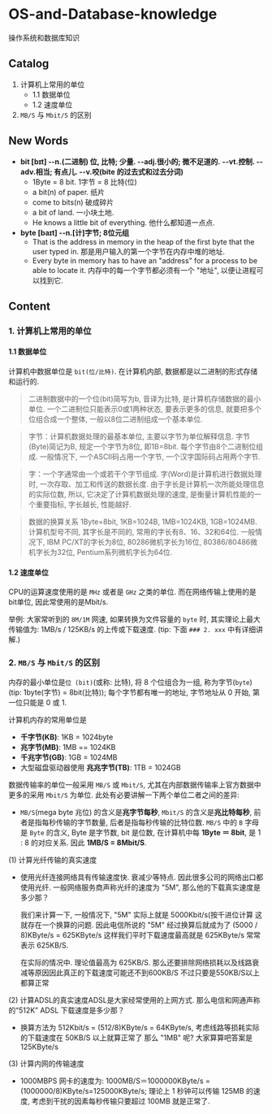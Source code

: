 # OS-and-Database-knowledge
操作系统和数据库知识


## Catalog
1. 计算机上常用的单位
    + 1.1 数据单位
    + 1.2 速度单位
2. `MB/S` 与 `Mbit/S` 的区别



## New Words
- **bit [bɪt] --n.(二进制) 位, 比特; 少量. --adj.很小的; 微不足道的.**
  **--vt.控制. --adv.相当; 有点儿. --v.咬(bite 的过去式和过去分词)**
    + 1Byte = 8 bit. 1字节 = 8 比特(位)
    + a bit(n) of paper. 纸片
    + come to bits(n) 破成碎片
    + a bit of land. 一小块土地.
    + He knows a little bit of everything. 他什么都知道一点点.
- **byte [baɪt] --n.[计]字节; 8位元组**
    + That is the address in memory in the heap of the first byte that
      the user typed in. 那是用户输入的第一个字节在内存中堆的地址.
    + Every byte in memory has to have an "address" for a process to
      be able to locate it. 内存中的每一个字节都必须有一个 "地址",
      以便让进程可以找到它.


## Content

### 1. 计算机上常用的单位
#### 1.1 数据单位
计算机中数据单位是 `bit(位/比特)`. 在计算机内部, 数据都是以二进制的形式存储和运行的.

> 二进制数据中的一个位(bit)简写为b, 音译为比特, 是计算机存储数据的最小单位. 一个二进制位只能表示0或1两种状态, 要表示更多的信息, 就要把多个位组合成一个整体, 一般以8位二进制组成一个基本单位. 

> 字节：计算机数据处理的最基本单位, 主要以字节为单位解释信息. 字节(Byte)简记为B, 规定一个字节为8位, 即1B=8bit. 每个字节由8个二进制位组成. 一般情况下, 一个ASCII码占用一个字节, 一个汉字国际码占用两个字节. 

> 字：一个字通常由一个或若干个字节组成. 字(Word)是计算机进行数据处理时, 一次存取、加工和传送的数据长度. 由于字长是计算机一次所能处理信息的实际位数, 所以, 它决定了计算机数据处理的速度, 是衡量计算机性能的一个重要指标, 字长越长, 性能越好. 

> 数据的换算关系
1Byte=8bit, 1KB=1024B, 1MB=1024KB, 1GB=1024MB. 
计算机型号不同, 其字长是不同的, 常用的字长有8、16、32和64位. 一般情况下, IBM PC/XT的字长为8位, 80286微机字长为16位, 80386/80486微机字长为32位, Pentium系列微机字长为64位. 

#### 1.2 速度单位
CPU的运算速度使用的是 `MHz` 或者是 `GHz` 之类的单位. 而在网络传输上使用的是bit单位, 因此常使用的是Mbit/s.

举例: 大家常听到的 `8M/1M` 网速, 如果转换为文件容量的 `byte` 时,
其实理论上最大传输值为: 1MB/s / 125KB/s 的上传或下载速度. (tip: 下面
`### 2. xxx` 中有详细讲解.) 


### 2. `MB/S` 与 `Mbit/S` 的区别
内存的最小单位是`位 (bit)`(或称: 比特), 将 8 个位组合为一组,
称为字节(`byte`) (tip: 1byte(字节) = 8bit(比特)); 
每个字节都有唯一的地址, 字节地址从 0 开始, 第一位只能是 0 或 1.

计算机内存的常用单位是 
+ **千字节(KB)**: 1KB = 1024byte
+ **兆字节(MB)**: 1MB == 1024KB
+ **千兆字节(GB)**: 1GB = 1024MB
+ 大型磁盘驱动器使用 **兆兆字节(TB)**: 1TB = 1024GB

数据传输率的单位一般采用 `MB/S` 或 `Mbit/S`,
尤其在内部数据传输率上官方数据中更多的采用 `Mbit/S` 为单位.
此处有必要讲解一下两个单位二者之间的差异:
+ `MB/S`(mega byte 兆位) 的含义是**兆字节每秒**, `Mbit/S`
的含义是**兆比特每秒**, 前者是指每秒传输的字节数量, 后者是指每秒传输的比特位数.
`MB/S` 中的 `B` 字母是 `Byte` 的含义, Byte 是字节数, bit 是位数,
在计算机中每 **1Byte ＝ 8bit**, 是 1 : 8 的对应关系.
因此 **1MB/S = 8Mbit/S**. 

(1) 计算光纤传输的真实速度 
+ 使用光纤连接网络具有传输速度快. 衰减少等特点. 因此很多公司的网络出口都使用光纤.
  一般网络服务商声称光纤的速度为 "5M", 那么他的下载真实速度是多少那？
  
  我们来计算一下, 一般情况下, "5M" 实际上就是 5000Kbit/s(按千进位计算
  这就存在一个换算的问题. 因此电信所说的 "5M" 经过换算后就成为了
  (5000 / 8)KByte/s = 625KByte/s 这样我们平时下载速度最高就是 625KByte/s
  常常表示 625KB/S.
  
  在实际的情况中. 理论值最高为 625KB/S.
  那么还要排除网络损耗以及线路衰减等原因因此真正的下载速度可能还不到600KB/S 不过只要是550KB/S以上都算正常 

(2) 计算ADSL的真实速度ADSL是大家经常使用的上网方式.
那么电信和网通声称的“512K” ADSL 下载速度是多少那？ 
+ 换算方法为 512Kbit/s = (512/8)KByte/s = 64KByte/s,
  考虑线路等损耗实际的下载速度在 50KB/S 以上就算正常了 那么 "1MB" 呢?
  大家算算吧答案是125KByte/s 

(3) 计算内网的传输速度 
+ 1000MBPS 网卡的速度为: 1000MB/S＝1000000KByte/s =
  (1000000/8)KByte/s=125000KByte/s; 理论上 1 秒钟可以传输 125MB 的速度,
  考虑到干扰的因素每秒传输只要超过 100MB 就是正常了.